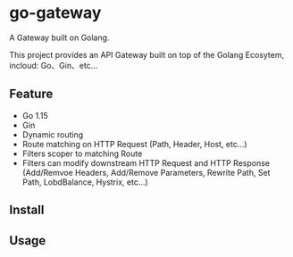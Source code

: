 # go-gateway
A Gateway built on Golang.

This project provides an API Gateway built on top of the Golang Ecosytem, incloud: Go、Gin、etc...

## Feature
- Go 1.15
- Gin
- Dynamic routing
- Route matching on HTTP Request (Path, Header, Host, etc...)
- Filters scoper to matching Route
- Filters can modify downstream HTTP Request and HTTP Response (Add/Remvoe Headers, Add/Remove Parameters, Rewrite Path, Set Path, LobdBalance, Hystrix, etc...)

## Install

## Usage

